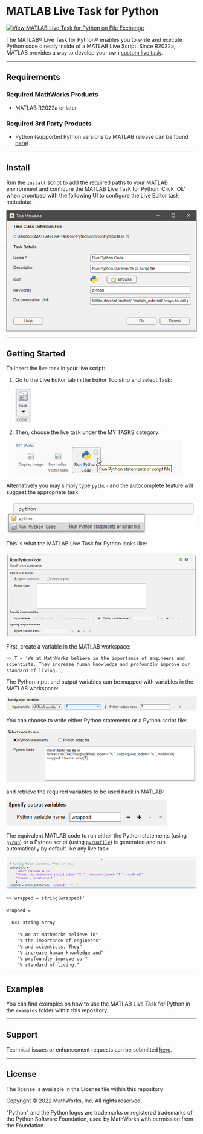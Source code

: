 # MATLAB Live Task for Python

[![View MATLAB Live Task for Python on File Exchange](https://www.mathworks.com/matlabcentral/images/matlab-file-exchange.svg)](https://www.mathworks.com/matlabcentral/fileexchange/111240-matlab-live-task-for-python)

The MATLAB® Live Task for Python® enables you to write and execute Python code directly inside of a MATLAB Live Script. Since R2022a, MATLAB provides a way to develop your own [custom live task](https://www.mathworks.com/help/matlab/creating_guis/live-task-development-overview.html).

---

## Requirements
### Required MathWorks Products
* MATLAB R2022a or later

### Required 3rd Party Products
* Python (supported Python versions by MATLAB release can be found [here](https://www.mathworks.com/content/dam/mathworks/mathworks-dot-com/support/sysreq/files/python-compatibility.pdf))

---

## Install
Run the `install` script to add the required paths to your MATLAB environment and configure the MATLAB Live Task for Python. Click 'Ok' when promtped with the following UI to configure the Live Editor task metadata:

![img/pythonTaskInstall.png](img/pythonTaskInstall.png)

---

## Getting Started
To insert the live task in your live script:

1. Go to the Live Editor tab in the Editor Toolstrip and select Task: 

    ![img/pythonTask1.png](img/pythonTask1.png)

2. Then, choose the live task under the MY TASKS category:

    ![img/pythonTask2.png](img/pythonTask2.png)

Alternatively you may simply type `python` and the autocomplete feature will suggest the appropriate task:

![img/pythonTask3.png](img/pythonTask3.png)

This is what the MATLAB Live Task for Python looks like:

![img/pythonTask4.png](img/pythonTask4.png)

First, create a variable in the MATLAB workspace: 
```
>> T = 'We at MathWorks believe in the importance of engineers and scientists. They increase human knowledge and profoundly improve our standard of living.';
```

The Python input and output variables can be mapped with variables in the MATLAB workspace: 

![img/pythonTask5.png](img/pythonTask5.png)

You can choose to write either Python statements or a Python script file: 

![img/pythonTask6.png](img/pythonTask6.png)

and retrieve the required variables to be used back in MATLAB:

![img/pythonTask7.png](img/pythonTask7.png)

The equivalent MATLAB code to run either the Python statements (using [`pyrun`](https://www.mathworks.com/help/matlab/ref/pyrun.html)) or a Python script (using [`pyrunfile`](https://www.mathworks.com/help/matlab/ref/pyrunfile.html)) is generated and run automatically by default like any live task:

![img/pythonTask8.png](img/pythonTask8.png)

```
>> wrapped = string(wrapped)'

wrapped = 

  6×1 string array

    "% We at MathWorks believe in"
    "% the importance of engineers"
    "% and scientists. They"
    "% increase human knowledge and"
    "% profoundly improve our"
    "% standard of living."
```

---

## Examples

You can find examples on how to use the MATLAB Live Task for Python in the `examples` folder within this repository.

---

## Support

Technical issues or enhancement requests can be submitted [here](https://github.com/mathworks/MATLAB-Live-Task-for-Python/issues).

---

## License
The license is available in the License file within this repository

Copyright © 2022 MathWorks, Inc. All rights reserved.

"Python" and the Python logos are trademarks or registered trademarks of the Python Software Foundation, used by MathWorks with permission from the Foundation.
